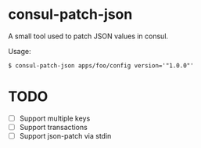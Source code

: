# consul-patch-json

A small tool used to patch JSON values in consul.

Usage:

    $ consul-patch-json apps/foo/config version='"1.0.0"'

# TODO

- [ ] Support multiple keys
- [ ] Support transactions
- [ ] Support json-patch via stdin

